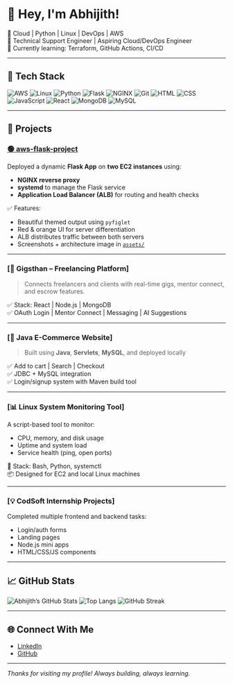 # 👋 Hey, I'm Abhijith!

🎯 Cloud | Python | Linux | DevOps | AWS  
📍 Technical Support Engineer | Aspiring Cloud/DevOps Engineer  
🌱 Currently learning: Terraform, GitHub Actions, CI/CD  

---

## 🧰 Tech Stack

![AWS](https://img.shields.io/badge/AWS-FF9900?style=for-the-badge&logo=amazonaws&logoColor=white)
![Linux](https://img.shields.io/badge/Linux-FCC624?style=for-the-badge&logo=linux&logoColor=black)
![Python](https://img.shields.io/badge/Python-3776AB?style=for-the-badge&logo=python&logoColor=white)
![Flask](https://img.shields.io/badge/Flask-black?style=for-the-badge&logo=flask&logoColor=white)
![NGINX](https://img.shields.io/badge/Nginx-009639?style=for-the-badge&logo=nginx&logoColor=white)
![Git](https://img.shields.io/badge/Git-F05032?style=for-the-badge&logo=git&logoColor=white)
![HTML](https://img.shields.io/badge/HTML-E34F26?style=for-the-badge&logo=html5&logoColor=white)
![CSS](https://img.shields.io/badge/CSS-1572B6?style=for-the-badge&logo=css3&logoColor=white)
![JavaScript](https://img.shields.io/badge/JavaScript-F7DF1E?style=for-the-badge&logo=javascript&logoColor=black)
![React](https://img.shields.io/badge/React-20232A?style=for-the-badge&logo=react&logoColor=61DAFB)
![MongoDB](https://img.shields.io/badge/MongoDB-4EA94B?style=for-the-badge&logo=mongodb&logoColor=white)
![MySQL](https://img.shields.io/badge/MySQL-005C84?style=for-the-badge&logo=mysql&logoColor=white)

---

## 🚀 Projects

### [🟢 aws-flask-project](https://github.com/Abhijith-suresh23445/aws-flask-project)

Deployed a dynamic **Flask App** on **two EC2 instances** using:

- **NGINX reverse proxy**
- **systemd** to manage the Flask service
- **Application Load Balancer (ALB)** for routing and health checks

✅ Features:

- Beautiful themed output using `pyfiglet`  
- Red & orange UI for server differentiation  
- ALB distributes traffic between both servers  
- Screenshots + architecture image in [`assets/`](https://github.com/Abhijith-suresh23445/aws-flask-project/tree/main/assets)

---

### [💼 Gigsthan – Freelancing Platform]

> Connects freelancers and clients with real-time gigs, mentor connect, and escrow features.

✅ Stack: React | Node.js | MongoDB  
✅ OAuth Login | Mentor Connect | Messaging | AI Suggestions

---

### [🛒 Java E-Commerce Website]

> Built using **Java**, **Servlets**, **MySQL**, and deployed locally

✅ Add to cart | Search | Checkout  
✅ JDBC + MySQL integration  
✅ Login/signup system with Maven build tool

---

### [📊 Linux System Monitoring Tool]

A script-based tool to monitor:

- CPU, memory, and disk usage  
- Uptime and system load  
- Service health (ping, open ports)

🚀 Stack: Bash, Python, systemctl  
📦 Designed for EC2 and local Linux machines

---

### [💡 CodSoft Internship Projects]

Completed multiple frontend and backend tasks:

- Login/auth forms  
- Landing pages  
- Node.js mini apps  
- HTML/CSS/JS components

---

## 📈 GitHub Stats

![Abhijith’s GitHub Stats](https://github-readme-stats.vercel.app/api?username=Abhijith-suresh23445&show_icons=true&theme=tokyonight)
![Top Langs](https://github-readme-stats.vercel.app/api/top-langs/?username=Abhijith-suresh23445&layout=compact&theme=tokyonight)
![GitHub Streak](https://streak-stats.demolab.com?user=Abhijith-suresh23445&theme=tokyonight&hide_border=false)

---

## 🌐 Connect With Me

- [LinkedIn](https://www.linkedin.com/in/www.linkedin.com/in/abhijith-suresh-199506279)
- [GitHub](https://github.com/Abhijith-suresh23445)

---

*Thanks for visiting my profile! Always building, always learning.*
